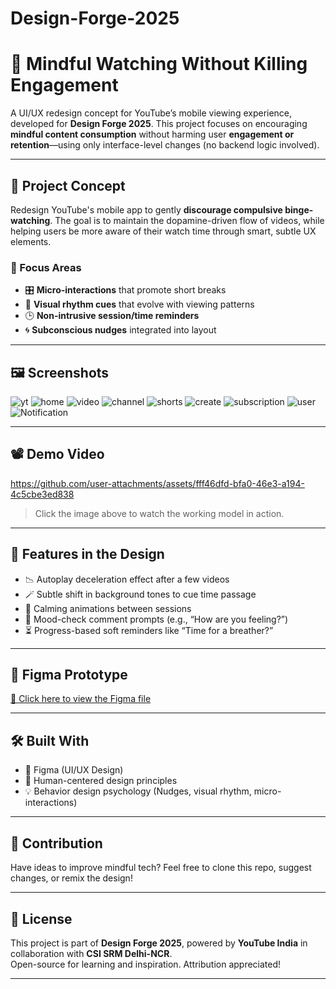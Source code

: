 # Design-Forge-2025

# 📱 Mindful Watching Without Killing Engagement

A UI/UX redesign concept for YouTube’s mobile viewing experience, developed for **Design Forge 2025**. This project focuses on encouraging **mindful content consumption** without harming user **engagement or retention**—using only interface-level changes (no backend logic involved).

---

## 🧠 Project Concept

Redesign YouTube's mobile app to gently **discourage compulsive binge-watching**. The goal is to maintain the dopamine-driven flow of videos, while helping users be more aware of their watch time through smart, subtle UX elements.

### 🎯 Focus Areas
- 🎛 **Micro-interactions** that promote short breaks  
- 🌈 **Visual rhythm cues** that evolve with viewing patterns  
- 🕒 **Non-intrusive session/time reminders**  
- 🌀 **Subconscious nudges** integrated into layout  

---

## 🖼️ Screenshots

![yt](https://github.com/user-attachments/assets/c7558b05-89cb-4ad3-a217-e6e9e0802604)
![home](https://github.com/user-attachments/assets/c9ba2fa6-6f25-48dc-9c59-1aa94150a972)
![video](https://github.com/user-attachments/assets/ba997565-5173-4bb5-a844-35b4ac97aa21)
![channel](https://github.com/user-attachments/assets/44d73a93-b3a6-46b1-b891-fbd4d2e72f01)
![shorts](https://github.com/user-attachments/assets/ad1fb84d-c8e1-49ba-a54c-bc17060ddd25)
![create](https://github.com/user-attachments/assets/b472a894-c972-4471-851b-d650bf04ac8a)
![subscription](https://github.com/user-attachments/assets/406c46df-4c7f-414e-b431-87967aa6fe91)
![user](https://github.com/user-attachments/assets/f162c3c2-561b-42b3-896f-ebedcbd54554)
![Notification](https://github.com/user-attachments/assets/62846ba9-3c31-4dc4-bcd4-d360a6b755f4)

---

## 📽️ Demo Video

https://github.com/user-attachments/assets/fff46dfd-bfa0-46e3-a194-4c5cbe3ed838

> Click the image above to watch the working model in action.

---

## 🧩 Features in the Design

- 📉 Autoplay deceleration effect after a few videos
- 🪄 Subtle shift in background tones to cue time passage
- 🌿 Calming animations between sessions
- 💬 Mood-check comment prompts (e.g., “How are you feeling?”)
- ⏳ Progress-based soft reminders like “Time for a breather?”

---

## 📁 Figma Prototype

[🔗 Click here to view the  Figma file]([https://www.figma.com/proto/wUx11XwHX633M4JXIWkOje/Design-Forge?page-id=0%3A1&node-id=7-256&p=f&viewport=479%2C-88%2C0.78&t=oKuOpxtELt8tkbB3-1&scaling=min-zoom&content-scaling=fixed&starting-point-node-id=4%3A10)

---

## 🛠️ Built With

- 🎨 Figma (UI/UX Design)
- 🧠 Human-centered design principles
- 💡 Behavior design psychology (Nudges, visual rhythm, micro-interactions)

---

## 📌 Contribution

Have ideas to improve mindful tech? Feel free to clone this repo, suggest changes, or remix the design!

---

## 📃 License

This project is part of **Design Forge 2025**, powered by **YouTube India** in collaboration with **CSI SRM Delhi-NCR**.  
Open-source for learning and inspiration. Attribution appreciated!

---
